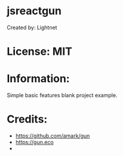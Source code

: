 # jsreactgun

 Created by: Lightnet

# License: MIT

# Information:
 Simple basic features blank project example.

# Credits:
 * https://github.com/amark/gun
 * https://gun.eco
 * 